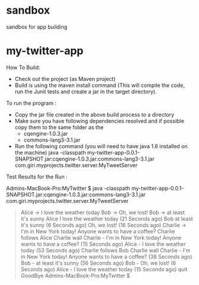 sandbox
=======

sandbox for app building 


my-twitter-app
==============

How To Build:
 - Check out the project (as Maven project)
 - Build is using the maven install command (This will compile the code, run the Junit tests and create a jar in the target directory).
 
To run the program :
  - Copy the jar file created in the above build process to a directory 
  - Make sure you have following dependencies resolved and if possible copy them to the same folder as the 
  	- cqengine-1.0.3.jar
  	- commons-lang3-3.1.jar
  - Run the following command (you will need to have java 1.6 installed on the machine)
  	java -classpath my-twitter-app-0.0.1-SNAPSHOT.jar:cqengine-1.0.3.jar:commons-lang3-3.1.jar com.giri.myprojects.twitter.server.MyTweetServer

Test Results for the Run :

Admins-MacBook-Pro:MyTwitter $ java -classpath   my-twitter-app-0.0.1-SNAPSHOT.jar:cqengine-1.0.3.jar:commons-lang3-3.1.jar com.giri.myprojects.twitter.server.MyTweetServer
>Alice -> I love the weather today
>Bob -> Oh, we lost!
>Bob -> at least it's sunny
>Alice
I love the weather today (21 Seconds ago)
>Bob
at least it's sunny (6 Seconds ago)
Oh, we lost! (16 Seconds ago)
>Charlie -> I'm in New York today! Anyone wants to have a coffee?
>Charlie follows Alice
>Charlie wall 
Charlie - I'm in New York today! Anyone wants to have a coffee? (15 Seconds ago)
Alice - I love the weather today (53 Seconds ago)
>Charlie follows Bob
>Charlie wall 
Charlie - I'm in New York today! Anyone wants to have a coffee? (38 Seconds ago)
Bob - at least it's sunny (56 Seconds ago)
Bob - Oh, we lost! (6 Seconds ago)
Alice - I love the weather today (15 Seconds ago)
>quit
GoodBye
Admins-MacBook-Pro:MyTwitter $ 
